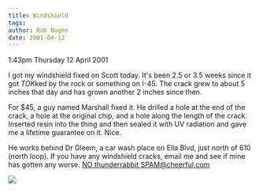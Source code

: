 ```yaml
---
title: Windshield
tags: 
author: Rob Nugen
date: 2001-04-12
---
```


<p class=date>1:43pm Thursday 12 April 2001</p>

<p>I got my windshield fixed on Scott today.  It's
been 2.5 or 3.5 weeks since it got <em>TOK</em>ked by
the rock or something on I-45.  The crack grew to
about 5 inches that day and has grown another 2 inches
since then.</p>

<p>For $45, a guy named Marshall fixed it.  He drilled
a hole at the end of the crack, a hole at the original
chip, and a hole along the length of the crack. 
Inserted resin into the thing and then sealed it with
UV radiation and gave me a lifetime guarantee on it. 
Nice.</p>

<p>He works behind Dr Gleem, a car wash place on Ella
Blvd, just north of 610 (north loop).  If you have any
windshield cracks, email me and see if mine has gotten
any worse.  <a
href="mailto:NOthunderrabbitSPAM@cheerful.com">NO
thunderrabbit SPAM@cheerful.com</a></p>

<p><img src="/images/rob/wL-ROB.gif"/></p>
